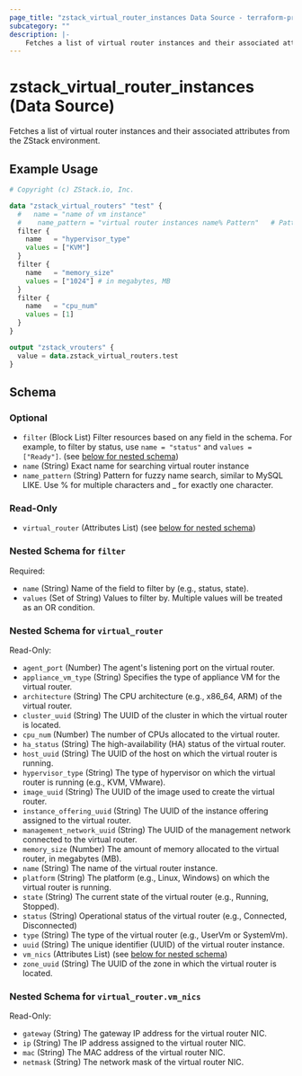 ```yaml
---
page_title: "zstack_virtual_router_instances Data Source - terraform-provider-zstack"
subcategory: ""
description: |-
    Fetches a list of virtual router instances and their associated attributes from the ZStack environment.
---
```


# zstack_virtual_router_instances (Data Source)

Fetches a list of virtual router instances and their associated attributes from the ZStack environment.

## Example Usage

```terraform
# Copyright (c) ZStack.io, Inc.

data "zstack_virtual_routers" "test" {
  #   name = "name of vm instance"
  #    name_pattern = "virtual router instances name% Pattern"   # Pattern for fuzzy name search, similar to MySQL LIKE. Use % for multiple characters and _ for exactly one character.
  filter {
    name   = "hypervisor_type"
    values = ["KVM"]
  }
  filter {
    name   = "memory_size"
    values = ["1024"] # in megabytes, MB
  }
  filter {
    name   = "cpu_num"
    values = [1]
  }
}

output "zstack_vrouters" {
  value = data.zstack_virtual_routers.test
}
```

<!-- schema generated by tfplugindocs -->
## Schema

### Optional

- `filter` (Block List) Filter resources based on any field in the schema. For example, to filter by status, use `name = "status"` and `values = ["Ready"]`. (see [below for nested schema](#nestedblock--filter))
- `name` (String) Exact name for searching virtual router instance
- `name_pattern` (String) Pattern for fuzzy name search, similar to MySQL LIKE. Use % for multiple characters and _ for exactly one character.

### Read-Only

- `virtual_router` (Attributes List) (see [below for nested schema](#nestedatt--virtual_router))

<a id="nestedblock--filter"></a>
### Nested Schema for `filter`

Required:

- `name` (String) Name of the field to filter by (e.g., status, state).
- `values` (Set of String) Values to filter by. Multiple values will be treated as an OR condition.


<a id="nestedatt--virtual_router"></a>
### Nested Schema for `virtual_router`

Read-Only:

- `agent_port` (Number) The agent's listening port on the virtual router.
- `appliance_vm_type` (String) Specifies the type of appliance VM for the virtual router.
- `architecture` (String) The CPU architecture (e.g., x86_64, ARM) of the virtual router.
- `cluster_uuid` (String) The UUID of the cluster in which the virtual router is located.
- `cpu_num` (Number) The number of CPUs allocated to the virtual router.
- `ha_status` (String) The high-availability (HA) status of the virtual router.
- `host_uuid` (String) The UUID of the host on which the virtual router is running.
- `hypervisor_type` (String) The type of hypervisor on which the virtual router is running (e.g., KVM, VMware).
- `image_uuid` (String) The UUID of the image used to create the virtual router.
- `instance_offering_uuid` (String) The UUID of the instance offering assigned to the virtual router.
- `management_network_uuid` (String) The UUID of the management network connected to the virtual router.
- `memory_size` (Number) The amount of memory allocated to the virtual router, in megabytes (MB).
- `name` (String) The name of the virtual router instance.
- `platform` (String) The platform (e.g., Linux, Windows) on which the virtual router is running.
- `state` (String) The current state of the virtual router (e.g., Running, Stopped).
- `status` (String) Operational status of the virtual router (e.g., Connected, Disconnected)
- `type` (String) The type of the virtual router (e.g., UserVm or SystemVm).
- `uuid` (String) The unique identifier (UUID) of the virtual router instance.
- `vm_nics` (Attributes List) (see [below for nested schema](#nestedatt--virtual_router--vm_nics))
- `zone_uuid` (String) The UUID of the zone in which the virtual router is located.

<a id="nestedatt--virtual_router--vm_nics"></a>
### Nested Schema for `virtual_router.vm_nics`

Read-Only:

- `gateway` (String) The gateway IP address for the virtual router NIC.
- `ip` (String) The IP address assigned to the virtual router NIC.
- `mac` (String) The MAC address of the virtual router NIC.
- `netmask` (String) The network mask of the virtual router NIC.




